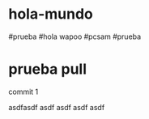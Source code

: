# hola-mundo
#prueba
#hola wapoo
#pcsam
#prueba
# prueba pull

commit 1


asdfasdf
asdf
asdf
asdf
asdf
